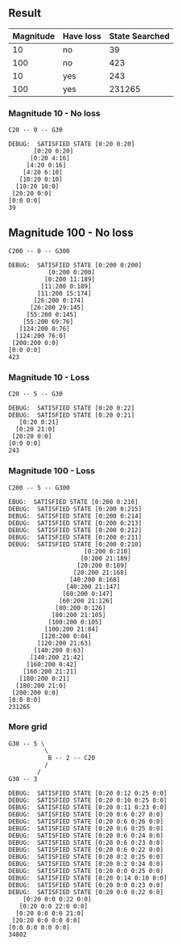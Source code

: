 ## Result

| Magnitude | Have loss | State Searched |
| --------- | --------- | -------------- |
| 10        | no        | 39             |
| 100       | no        | 423            |
| 10        | yes       | 243            |
| 100       | yes       | 231265         |



### Magnitude 10 - No loss
```
C20 -- 0 -- G30
```
```
DEBUG:  SATISFIED STATE [0:20 0:20]
       [0:20 0:20]
      [0:20 4:16]
     [4:20 0:16]
    [4:20 6:10]
   [10:20 0:10]
  [10:20 10:0]
 [20:20 0:0]
[0:0 0:0]
39
```


## Magnitude 100 - No loss
```
C200 -- 0 -- G300
```
```
DEBUG:  SATISFIED STATE [0:200 0:200]
           [0:200 0:200]
          [0:200 11:189]
         [11:200 0:189]
        [11:200 15:174]
       [26:200 0:174]
      [26:200 29:145]
     [55:200 0:145]
    [55:200 69:76]
   [124:200 0:76]
  [124:200 76:0]
 [200:200 0:0]
[0:0 0:0]
423
```

### Magnitude 10 - Loss
```
C20 -- 5 -- G30
```
```
DEBUG:  SATISFIED STATE [0:20 0:22]
DEBUG:  SATISFIED STATE [0:20 0:21]
   [0:20 0:21]
  [0:20 21:0]
 [20:20 0:0]
[0:0 0:0]
243
```


### Magnitude 100 - Loss
```
C200 -- 5 -- G300
```
```
EBUG:  SATISFIED STATE [0:200 0:216]
DEBUG:  SATISFIED STATE [0:200 0:215]
DEBUG:  SATISFIED STATE [0:200 0:214]
DEBUG:  SATISFIED STATE [0:200 0:213]
DEBUG:  SATISFIED STATE [0:200 0:212]
DEBUG:  SATISFIED STATE [0:200 0:211]
DEBUG:  SATISFIED STATE [0:200 0:210]
                     [0:200 0:210]
                    [0:200 21:189]
                   [20:200 0:189]
                  [20:200 21:168]
                 [40:200 0:168]
                [40:200 21:147]
               [60:200 0:147]
              [60:200 21:126]
             [80:200 0:126]
            [80:200 21:105]
           [100:200 0:105]
          [100:200 21:84]
         [120:200 0:84]
        [120:200 21:63]
       [140:200 0:63]
      [140:200 21:42]
     [160:200 0:42]
    [160:200 21:21]
   [180:200 0:21]
  [180:200 21:0]
 [200:200 0:0]
[0:0 0:0]
231265
```



### More grid
```
G30 -- 5 \
          \
           B -- 2 -- C20
          /
        /
G30 -- 3
```
```
DEBUG:  SATISFIED STATE [0:20 0:12 0:25 0:0]
DEBUG:  SATISFIED STATE [0:20 0:10 0:25 0:0]
DEBUG:  SATISFIED STATE [0:20 0:11 0:23 0:0]
DEBUG:  SATISFIED STATE [0:20 0:6 0:27 0:0]
DEBUG:  SATISFIED STATE [0:20 0:6 0:26 0:0]
DEBUG:  SATISFIED STATE [0:20 0:6 0:25 0:0]
DEBUG:  SATISFIED STATE [0:20 0:6 0:24 0:0]
DEBUG:  SATISFIED STATE [0:20 0:6 0:23 0:0]
DEBUG:  SATISFIED STATE [0:20 0:6 0:22 0:0]
DEBUG:  SATISFIED STATE [0:20 0:2 0:25 0:0]
DEBUG:  SATISFIED STATE [0:20 0:2 0:24 0:0]
DEBUG:  SATISFIED STATE [0:20 0:0 0:25 0:0]
DEBUG:  SATISFIED STATE [0:20 0:14 0:10 0:0]
DEBUG:  SATISFIED STATE [0:20 0:0 0:23 0:0]
DEBUG:  SATISFIED STATE [0:20 0:0 0:22 0:0]
    [0:20 0:0 0:22 0:0]
   [0:20 0:0 22:0 0:0]
  [0:20 0:0 0:0 21:0]
 [20:20 0:0 0:0 0:0]
[0:0 0:0 0:0 0:0]
34802
```












